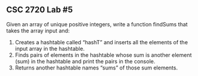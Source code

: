 ## CSC 2720 Lab #5
Given an array of unique positive integers, write a function findSums that takes the array input and:
1.	Creates a hashtable called “hashT” and inserts all the elements of the input array in the hashtable.
2.	Finds pairs of elements in the hashtable whose sum is another element (sum) in the hashtable and print the pairs in the console.
3.	Returns another hashtable names “sums” of those sum elements.
